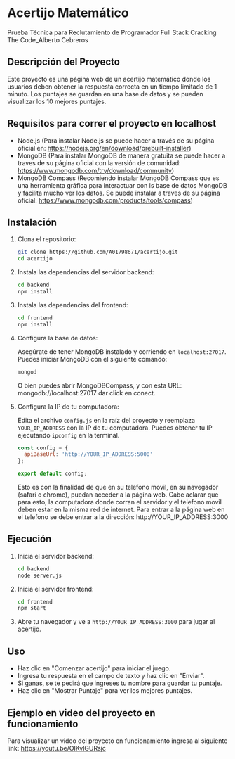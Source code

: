 # Acertijo Matemático
Prueba Técnica para Reclutamiento de Programador Full Stack Cracking The Code_Alberto Cebreros

## Descripción del Proyecto

Este proyecto es una página web de un acertijo matemático donde los usuarios deben obtener la respuesta correcta en un tiempo limitado de 1 minuto. Los puntajes se guardan en una base de datos y se pueden visualizar los 10 mejores puntajes.

## Requisitos para correr el proyecto en localhost

- Node.js (Para instalar Node.js se puede hacer a través de su página oficial en: https://nodejs.org/en/download/prebuilt-installer)
- MongoDB (Para instalar MongoDB de manera gratuita se puede hacer a traves de su página oficial con la versión de comunidad: https://www.mongodb.com/try/download/community)
- MongoDB Compass (Recomiendo instalar MongoDB Compass que es una herramienta gráfica para interactuar con ls base de datos MongoDB y facilita mucho ver los datos. Se puede instalar a traves de su página oficial: https://www.mongodb.com/products/tools/compass)

## Instalación

1. Clona el repositorio:

   ```bash
   git clone https://github.com/A01798671/acertijo.git
   cd acertijo
   ```

2. Instala las dependencias del servidor backend:

   ```bash
   cd backend
   npm install
   ```

3. Instala las dependencias del frontend:

   ```bash
   cd frontend
   npm install
   ```

4. Configura la base de datos:

   Asegúrate de tener MongoDB instalado y corriendo en `localhost:27017`. Puedes iniciar MongoDB con el siguiente comando:

   ```bash
   mongod
   ```
   O bien puedes abrir MongoDBCompass, y con esta URL: mongodb://localhost:27017 dar click en conect.

5. Configura la IP de tu computadora:

   Edita el archivo `config.js` en la raíz del proyecto y reemplaza `YOUR_IP_ADDRESS` con la IP de tu computadora. Puedes obtener tu IP ejecutando `ipconfig` en la terminal.

   ```javascript
   const config = {
     apiBaseUrl: 'http://YOUR_IP_ADDRESS:5000'
   };

   export default config;
   ```

   Esto es con la finalidad de que en su telefono movil, en su navegador (safari o chrome), puedan acceder a la página web.
   Cabe aclarar que para esto, la computadora donde corran el servidor y el telefono movil deben estar en la misma red de internet.
   Para entrar a la página web en el telefono se debe entrar a la dirección: http://YOUR_IP_ADDRESS:3000
   

## Ejecución

1. Inicia el servidor backend:

   ```bash
   cd backend
   node server.js
   ```

2. Inicia el servidor frontend:

   ```bash
   cd frontend
   npm start
   ```

3. Abre tu navegador y ve a `http://YOUR_IP_ADDRESS:3000` para jugar al acertijo.

## Uso

- Haz clic en "Comenzar acertijo" para iniciar el juego.
- Ingresa tu respuesta en el campo de texto y haz clic en "Enviar".
- Si ganas, se te pedirá que ingreses tu nombre para guardar tu puntaje.
- Haz clic en "Mostrar Puntaje" para ver los mejores puntajes.

## Ejemplo en video del proyecto en funcionamiento

Para visualizar un video del proyecto en funcionamiento ingresa al siguiente link: https://youtu.be/OIKvlGURsjc